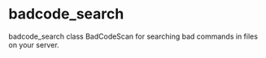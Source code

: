 badcode_search
==============

badcode_search class
BadCodeScan for searching bad commands in files on your server.
